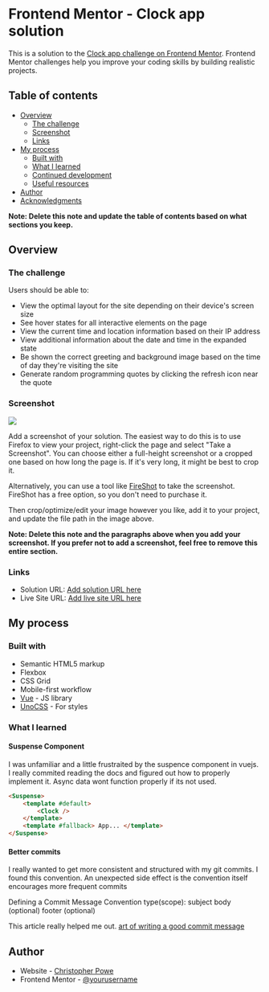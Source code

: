 # Frontend Mentor - Clock app solution

This is a solution to the [Clock app challenge on Frontend Mentor](https://www.frontendmentor.io/challenges/clock-app-LMFaxFwrM). Frontend Mentor challenges help you improve your coding skills by building realistic projects.

## Table of contents

- [Overview](#overview)
  - [The challenge](#the-challenge)
  - [Screenshot](#screenshot)
  - [Links](#links)
- [My process](#my-process)
  - [Built with](#built-with)
  - [What I learned](#what-i-learned)
  - [Continued development](#continued-development)
  - [Useful resources](#useful-resources)
- [Author](#author)
- [Acknowledgments](#acknowledgments)

**Note: Delete this note and update the table of contents based on what sections you keep.**

## Overview

### The challenge

Users should be able to:

- View the optimal layout for the site depending on their device's screen size
- See hover states for all interactive elements on the page
- View the current time and location information based on their IP address
- View additional information about the date and time in the expanded state
- Be shown the correct greeting and background image based on the time of day they're visiting the site
- Generate random programming quotes by clicking the refresh icon near the quote

### Screenshot

![](./screenshot.jpg)

Add a screenshot of your solution. The easiest way to do this is to use Firefox to view your project, right-click the page and select "Take a Screenshot". You can choose either a full-height screenshot or a cropped one based on how long the page is. If it's very long, it might be best to crop it.

Alternatively, you can use a tool like [FireShot](https://getfireshot.com/) to take the screenshot. FireShot has a free option, so you don't need to purchase it.

Then crop/optimize/edit your image however you like, add it to your project, and update the file path in the image above.

**Note: Delete this note and the paragraphs above when you add your screenshot. If you prefer not to add a screenshot, feel free to remove this entire section.**

### Links

- Solution URL: [Add solution URL here](https://your-solution-url.com)
- Live Site URL: [Add live site URL here](https://your-live-site-url.com)

## My process

### Built with

- Semantic HTML5 markup
- Flexbox
- CSS Grid
- Mobile-first workflow
- [Vue](https://vuejs.org/) - JS library
- [UnoCSS](https://uno.antfu.me/) - For styles

### What I learned

#### Suspense Component

I was unfamiliar and a little frustraited by the suspence component in vuejs. I really commited reading the docs and figured out how to properly implement it. Async data wont function properly if its not used.

```html
<Suspense>
	<template #default>
		<Clock />
	</template>
	<template #fallback> App... </template>
</Suspense>
```

#### Better commits

I really wanted to get more consistent and structured with my git commits. I found this convention. An unexpected side effect is the convention itself encourages more frequent commits

Defining a Commit Message Convention
type(scope): subject
body (optional)
footer (optional)

This article really helped me out.
[art of writing a good commit message](https://dev.to/wordssaysalot/art-of-writing-a-good-commit-message-56o7)

## Author

- Website - [Christopher Powe](https://www.christopherpowedesigns.com)
- Frontend Mentor - [@yourusername](https://www.frontendmentor.io/profile/yourusername)
